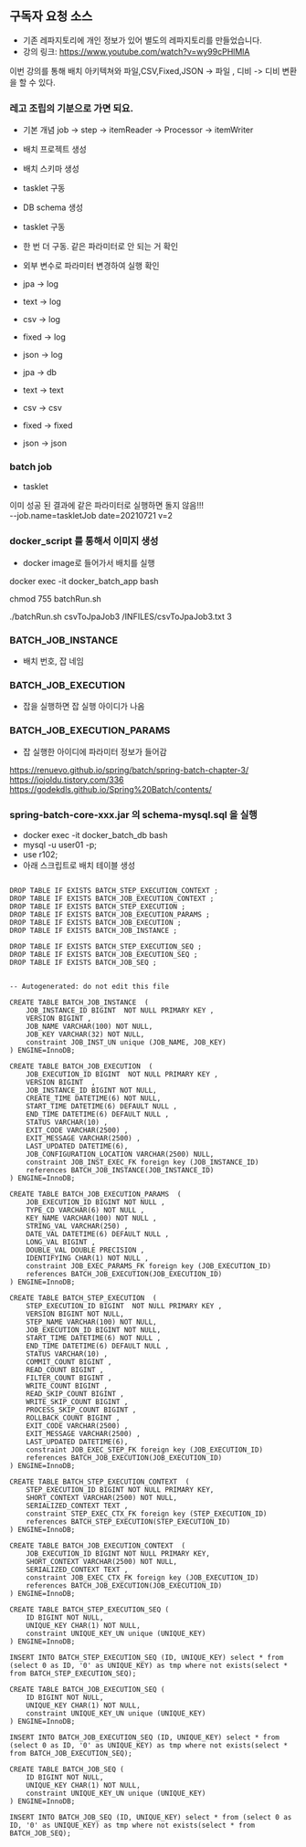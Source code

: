 ## 구독자 요청 소스

- 기존 레파지토리에 개인 정보가 있어 별도의 레파지토리를 만들었습니다.
- 강의 링크: https://www.youtube.com/watch?v=wy99cPHlMlA


이번 강의를 통해 배치 아키텍쳐와 파일,CSV,Fixed,JSON -> 파일 , 디비 -> 디비 변환을 할 수 있다. 

### 레고 조립의 기분으로 가면 되요.
  - 기본 개념 job -> step -> itemReader -> Processor -> itemWriter

- 배치 프로젝트 생성
- 배치 스키마 생성
- tasklet 구동
- DB schema 생성
- tasklet 구동 
- 한 번 더 구동. 같은 파라미터로 안 되는 거 확인
- 외부 변수로 파라미터 변경하여 실행 확인
- jpa -> log
- text -> log
- csv -> log
- fixed -> log
- json -> log

- jpa -> db
- text -> text
- csv -> csv
- fixed -> fixed
- json -> json






### batch job
  - tasklet

이미 성공 된 결과에 같은 파라미터로 실행하면 돌지 않음!!!  
--job.name=taskletJob date=20210721 v=2

### docker_script 를 통해서 이미지 생성
- docker image로 들어가서 배치를 실행

docker exec -it docker_batch_app bash

chmod 755 batchRun.sh

./batchRun.sh csvToJpaJob3 /INFILES/csvToJpaJob3.txt 3

### BATCH_JOB_INSTANCE
 - 배치 번호, 잡 네임

### BATCH_JOB_EXECUTION
 - 잡을 실행하면 잡 실행 아이디가 나옴

### BATCH_JOB_EXECUTION_PARAMS
 - 잡 실행한 아이디에 파라미터 정보가 들어감

https://renuevo.github.io/spring/batch/spring-batch-chapter-3/
https://jojoldu.tistory.com/336
https://godekdls.github.io/Spring%20Batch/contents/

### spring-batch-core-xxx.jar 의 schema-mysql.sql 을 실행
- docker exec -it docker_batch_db bash 
- mysql -u user01 -p;
- use r102;
- 아래 스크립트로 배치 테이블 생성
<pre><code>
DROP TABLE IF EXISTS BATCH_STEP_EXECUTION_CONTEXT ;
DROP TABLE IF EXISTS BATCH_JOB_EXECUTION_CONTEXT ;
DROP TABLE IF EXISTS BATCH_STEP_EXECUTION ;
DROP TABLE IF EXISTS BATCH_JOB_EXECUTION_PARAMS ;
DROP TABLE IF EXISTS BATCH_JOB_EXECUTION ;
DROP TABLE IF EXISTS BATCH_JOB_INSTANCE ;

DROP TABLE IF EXISTS BATCH_STEP_EXECUTION_SEQ ;
DROP TABLE IF EXISTS BATCH_JOB_EXECUTION_SEQ ;
DROP TABLE IF EXISTS BATCH_JOB_SEQ ;


-- Autogenerated: do not edit this file

CREATE TABLE BATCH_JOB_INSTANCE  (
	JOB_INSTANCE_ID BIGINT  NOT NULL PRIMARY KEY ,
	VERSION BIGINT ,
	JOB_NAME VARCHAR(100) NOT NULL,
	JOB_KEY VARCHAR(32) NOT NULL,
	constraint JOB_INST_UN unique (JOB_NAME, JOB_KEY)
) ENGINE=InnoDB;

CREATE TABLE BATCH_JOB_EXECUTION  (
	JOB_EXECUTION_ID BIGINT  NOT NULL PRIMARY KEY ,
	VERSION BIGINT  ,
	JOB_INSTANCE_ID BIGINT NOT NULL,
	CREATE_TIME DATETIME(6) NOT NULL,
	START_TIME DATETIME(6) DEFAULT NULL ,
	END_TIME DATETIME(6) DEFAULT NULL ,
	STATUS VARCHAR(10) ,
	EXIT_CODE VARCHAR(2500) ,
	EXIT_MESSAGE VARCHAR(2500) ,
	LAST_UPDATED DATETIME(6),
	JOB_CONFIGURATION_LOCATION VARCHAR(2500) NULL,
	constraint JOB_INST_EXEC_FK foreign key (JOB_INSTANCE_ID)
	references BATCH_JOB_INSTANCE(JOB_INSTANCE_ID)
) ENGINE=InnoDB;

CREATE TABLE BATCH_JOB_EXECUTION_PARAMS  (
	JOB_EXECUTION_ID BIGINT NOT NULL ,
	TYPE_CD VARCHAR(6) NOT NULL ,
	KEY_NAME VARCHAR(100) NOT NULL ,
	STRING_VAL VARCHAR(250) ,
	DATE_VAL DATETIME(6) DEFAULT NULL ,
	LONG_VAL BIGINT ,
	DOUBLE_VAL DOUBLE PRECISION ,
	IDENTIFYING CHAR(1) NOT NULL ,
	constraint JOB_EXEC_PARAMS_FK foreign key (JOB_EXECUTION_ID)
	references BATCH_JOB_EXECUTION(JOB_EXECUTION_ID)
) ENGINE=InnoDB;

CREATE TABLE BATCH_STEP_EXECUTION  (
	STEP_EXECUTION_ID BIGINT  NOT NULL PRIMARY KEY ,
	VERSION BIGINT NOT NULL,
	STEP_NAME VARCHAR(100) NOT NULL,
	JOB_EXECUTION_ID BIGINT NOT NULL,
	START_TIME DATETIME(6) NOT NULL ,
	END_TIME DATETIME(6) DEFAULT NULL ,
	STATUS VARCHAR(10) ,
	COMMIT_COUNT BIGINT ,
	READ_COUNT BIGINT ,
	FILTER_COUNT BIGINT ,
	WRITE_COUNT BIGINT ,
	READ_SKIP_COUNT BIGINT ,
	WRITE_SKIP_COUNT BIGINT ,
	PROCESS_SKIP_COUNT BIGINT ,
	ROLLBACK_COUNT BIGINT ,
	EXIT_CODE VARCHAR(2500) ,
	EXIT_MESSAGE VARCHAR(2500) ,
	LAST_UPDATED DATETIME(6),
	constraint JOB_EXEC_STEP_FK foreign key (JOB_EXECUTION_ID)
	references BATCH_JOB_EXECUTION(JOB_EXECUTION_ID)
) ENGINE=InnoDB;

CREATE TABLE BATCH_STEP_EXECUTION_CONTEXT  (
	STEP_EXECUTION_ID BIGINT NOT NULL PRIMARY KEY,
	SHORT_CONTEXT VARCHAR(2500) NOT NULL,
	SERIALIZED_CONTEXT TEXT ,
	constraint STEP_EXEC_CTX_FK foreign key (STEP_EXECUTION_ID)
	references BATCH_STEP_EXECUTION(STEP_EXECUTION_ID)
) ENGINE=InnoDB;

CREATE TABLE BATCH_JOB_EXECUTION_CONTEXT  (
	JOB_EXECUTION_ID BIGINT NOT NULL PRIMARY KEY,
	SHORT_CONTEXT VARCHAR(2500) NOT NULL,
	SERIALIZED_CONTEXT TEXT ,
	constraint JOB_EXEC_CTX_FK foreign key (JOB_EXECUTION_ID)
	references BATCH_JOB_EXECUTION(JOB_EXECUTION_ID)
) ENGINE=InnoDB;

CREATE TABLE BATCH_STEP_EXECUTION_SEQ (
	ID BIGINT NOT NULL,
	UNIQUE_KEY CHAR(1) NOT NULL,
	constraint UNIQUE_KEY_UN unique (UNIQUE_KEY)
) ENGINE=InnoDB;

INSERT INTO BATCH_STEP_EXECUTION_SEQ (ID, UNIQUE_KEY) select * from (select 0 as ID, '0' as UNIQUE_KEY) as tmp where not exists(select * from BATCH_STEP_EXECUTION_SEQ);

CREATE TABLE BATCH_JOB_EXECUTION_SEQ (
	ID BIGINT NOT NULL,
	UNIQUE_KEY CHAR(1) NOT NULL,
	constraint UNIQUE_KEY_UN unique (UNIQUE_KEY)
) ENGINE=InnoDB;

INSERT INTO BATCH_JOB_EXECUTION_SEQ (ID, UNIQUE_KEY) select * from (select 0 as ID, '0' as UNIQUE_KEY) as tmp where not exists(select * from BATCH_JOB_EXECUTION_SEQ);

CREATE TABLE BATCH_JOB_SEQ (
	ID BIGINT NOT NULL,
	UNIQUE_KEY CHAR(1) NOT NULL,
	constraint UNIQUE_KEY_UN unique (UNIQUE_KEY)
) ENGINE=InnoDB;

INSERT INTO BATCH_JOB_SEQ (ID, UNIQUE_KEY) select * from (select 0 as ID, '0' as UNIQUE_KEY) as tmp where not exists(select * from BATCH_JOB_SEQ);

</code></pre>